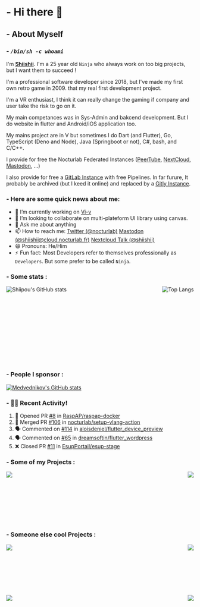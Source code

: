 # - Hi there 👋

## - About Myself

### - *`/bin/sh -c whoami`*

I'm **[Shiishii](https://github.com/shiipou/shiipou)**. I'm a 25 year old `Ninja` who always work on too big projects, but I want them to succeed !

I'm a professional software developer since 2018, but I've made my first own retro game in 2009. that my real first development project.

I'm a VR enthusiast, I think it can really change the gaming if company and user take the risk to go on it. 

My main competances was in Sys-Admin and bakcend development. But I do website in flutter and Android/iOS application too.

My mains project are in V but sometimes I do Dart (and Flutter), Go, TypeScript (Deno and Node), Java (Springboot or not), C#, bash, and C/C++.

I provide for free the Nocturlab Federated Instances ([PeerTube](https://tube.nocturlab.fr), [NextCloud](https://cloud.nocturlab.fr), [Mastodon](https://cloud.nocturlab.fr), ...)

I also provide for free a [GitLab Instance](https://git.nocturlab.fr) with free Pipelines. In far furure, It probably be archived (but I keed it online) and replaced by a [Gitly Instance](https://github.com/vlang/gitly).

### - Here are some quick news about me:

- 🔭 I’m currently working on [Vi-v](https://github.com/nocturlab/vi-v) <!--- 🌱 I’m currently learning [Flutter](https://flutter.dev/) -->
- 👯 I’m looking to collaborate on multi-plateform UI library using canvas.
- 💬 Ask me about anything
- 📫 How to reach me: [Twitter (@nocturlab)](https://twitter.com/nocturlab) [Mastodon (@shiishii@cloud.nocturlab.fr)](https://cloud.nocturlab.fr/apps/social/@shiishii@cloud.nocturlab.fr/) [Nextcloud Talk (@shiishii)](https://cloud.nocturlab.fr/call/cxzp5j46)
- 😄 Pronouns: He/Him
- ⚡ Fun fact: Most Developers refer to themselves professionally as `Developers`. But some prefer to be called `Ninja`.

### - Some stats :
<a href="https://github.com/shiipou">
  <img align="left" alt="Shiipou's GitHub stats" src="https://github-readme-stats.vercel.app/api?username=shiipou&show_icons=true&theme=tokyonight" />
</a>
<a href="https://github.com/shiipou">
  <img align="right" alt="Top Langs" src="https://github-readme-stats.vercel.app/api/top-langs/?username=shiipou&show_icons=true&theme=tokyonight" />
</a>

<br />
<br />
<br />
<br />
<br />
<br />
<br />
<br />
<br />
<br />
<br />
<br />

### - People I sponsor :
<a href="https://github.com/medvednikov">
  <img alt="Medvednikov's GitHub stats" src="https://github-readme-stats.vercel.app/api?username=medvednikov&show_icons=true&theme=tokyonight" />
</a>

### - 🚀🔥 Recent Activity!
<!--START_SECTION:activity-->
1. 💪 Opened PR [#8](https://github.com//RaspAP/raspap-docker/pull/8) in [RaspAP/raspap-docker](https://github.com//RaspAP/raspap-docker)
2. 🎉 Merged PR [#106](https://github.com//nocturlab/setup-vlang-action/pull/106) in [nocturlab/setup-vlang-action](https://github.com//nocturlab/setup-vlang-action)
3. 🗣 Commented on [#114](https://github.com//aloisdeniel/flutter_device_preview/issues/114) in [aloisdeniel/flutter_device_preview](https://github.com//aloisdeniel/flutter_device_preview)
4. 🗣 Commented on [#65](https://github.com//dreamsoftin/flutter_wordpress/issues/65) in [dreamsoftin/flutter_wordpress](https://github.com//dreamsoftin/flutter_wordpress)
5. ❌ Closed PR [#11](https://github.com//EsupPortail/esup-stage/pull/11) in [EsupPortail/esup-stage](https://github.com//EsupPortail/esup-stage)
<!--END_SECTION:activity-->


### - Some of my Projects : 
<a href="https://github.com/nocturlab/vi-v">
  <img align="left" src="https://github-readme-stats.vercel.app/api/pin/?username=nocturlab&show_icons=true&theme=tokyonight&repo=vi-v" /
</a>
<a href="https://github.com/docker-clyde/clyde-server ">
  <img align="right" src="https://github-readme-stats.vercel.app/api/pin/?username=docker-clyde&show_icons=true&theme=tokyonight&repo=clyde-server" />
</a>

<br />
<br />
<br />
<br />
<br />
<br />
<br />
<br />

### - Someone else cool Projects : 
<a href="https://github.com/vlang/v">
  <img align="left" src="https://github-readme-stats.vercel.app/api/pin/?username=vlang&show_icons=true&theme=tokyonight&repo=v" />
</a>
<a href="https://github.com/vlang/gitly">
  <img align="right" src="https://github-readme-stats.vercel.app/api/pin/?username=vlang&show_icons=true&theme=tokyonight&repo=gitly" />
</a>


<br />
<br />
<br />
<br />
<br />
<br />
<br />
<br />

<a href="https://github.com/Chocobozzz/PeerTube">
  <img align="right" src="https://github-readme-stats.vercel.app/api/pin/?username=Chocobozzz&show_icons=true&theme=tokyonight&repo=PeerTube" />
</a>
<a href="https://github.com/nextcloud/server">
  <img align="left" src="https://github-readme-stats.vercel.app/api/pin/?username=nextcloud&show_icons=true&theme=tokyonight&repo=server" />
</a>
